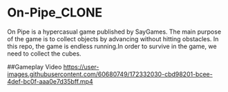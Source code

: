 # On-Pipe_CLONE
On Pipe is a hypercasual game published by SayGames. The main purpose of the game is to collect objects by advancing without hitting obstacles.
In this repo, the game is endless running.In order to survive in the game, we need to collect the cubes.

##Gameplay Video
https://user-images.githubusercontent.com/60680749/172332030-cbd98201-bcee-4def-bc0f-aaa0e7d35bff.mp4


